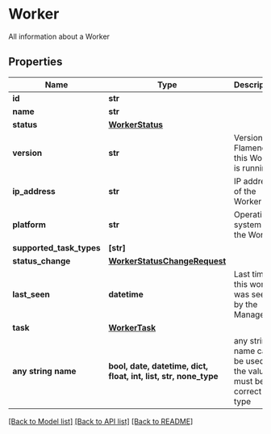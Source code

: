 # Worker

All information about a Worker

## Properties
Name | Type | Description | Notes
------------ | ------------- | ------------- | -------------
**id** | **str** |  | 
**name** | **str** |  | 
**status** | [**WorkerStatus**](WorkerStatus.md) |  | 
**version** | **str** | Version of Flamenco this Worker is running | 
**ip_address** | **str** | IP address of the Worker | 
**platform** | **str** | Operating system of the Worker | 
**supported_task_types** | **[str]** |  | 
**status_change** | [**WorkerStatusChangeRequest**](WorkerStatusChangeRequest.md) |  | [optional] 
**last_seen** | **datetime** | Last time this worker was seen by the Manager. | [optional] 
**task** | [**WorkerTask**](WorkerTask.md) |  | [optional] 
**any string name** | **bool, date, datetime, dict, float, int, list, str, none_type** | any string name can be used but the value must be the correct type | [optional]

[[Back to Model list]](../README.md#documentation-for-models) [[Back to API list]](../README.md#documentation-for-api-endpoints) [[Back to README]](../README.md)


